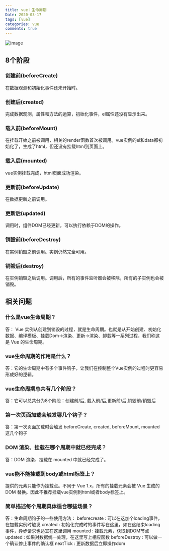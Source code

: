```yaml
---
title: vue：生命周期
Date: 2020-03-17
tags: [vue]
categories: vue
comments: true
---
```


![image](https://user-gold-cdn.xitu.io/2018/4/14/162c087d49e9be5d?imageView2/0/w/1280/h/960/format/webp/ignore-error/1)

## 8个阶段

### 创建前(beforeCreate)
在数据观测和初始化事件还未开始时。
### 创建后(created)
完成数据观测，属性和方法的运算，初始化事件，el属性还没有显示出来。
### 载入前(beforeMount)
在挂载开始之前被调用，相关的render函数首次被调用。vue实例的el和data都初始化了，生成了html，但还没有挂载html到页面上。
### 载入后(mounted)
vue实例挂载完成，html页面成功渲染。
### 更新前(beforeUpdate)
在数据更新之前调用。
### 更新后(updated)
调用时，组件DOM已经更新，可以执行依赖于DOM的操作。
### 销毁前(beforeDestroy)
在实例销毁之前调用。实例仍然完全可用。
### 销毁后(destroy)
在实例销毁之后调用。调用后，所有的事件监听器会被移除，所有的子实例也会被销毁。


## 相关问题

### 什么是vue生命周期？
答： Vue 实例从创建到销毁的过程，就是生命周期。也就是从开始创建、初始化数据、编译模板、挂载Dom→渲染、更新→渲染、卸载等一系列过程，我们称这是 Vue 的生命周期。

### vue生命周期的作用是什么？
答：它的生命周期中有多个事件钩子，让我们在控制整个Vue实例的过程时更容易形成好的逻辑。

### vue生命周期总共有几个阶段？
答：它可以总共分为8个阶段：创建前/后, 载入前/后,更新前/后,销毁前/销毁后

### 第一次页面加载会触发哪几个钩子？
答：第一次页面加载时会触发 beforeCreate, created, beforeMount, mounted 这几个钩子

### DOM 渲染、挂载在哪个周期中就已经完成？
答：DOM 渲染、挂载在 mounted 中就已经完成了。

### vue能不能挂载到body或html标签上？
提供的元素只能作为挂载点。不同于 Vue 1.x，所有的挂载元素会被 Vue 生成的 DOM 替换。因此不推荐挂载vue实例到html或者body标签上。

### 简单描述每个周期具体适合哪些场景？
答：生命周期钩子的一些使用方法： beforecreate : 可以在这加个loading事件，在加载实例时触发 created : 初始化完成时的事件写在这里，如在这结束loading事件，异步请求也适宜在这里调用 mounted : 挂载元素，获取到DOM节点 updated : 如果对数据统一处理，在这里写上相应函数 beforeDestroy : 可以做一个确认停止事件的确认框 nextTick : 更新数据后立即操作dom
